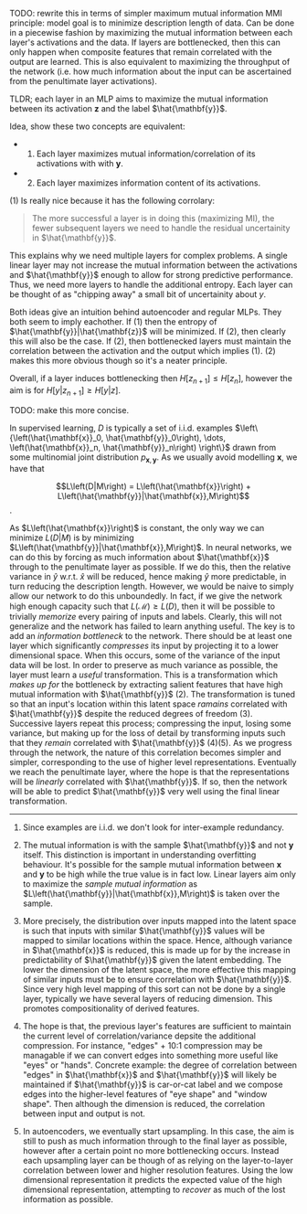TODO: rewrite this in terms of simpler maximum mutual information MMI principle: model goal is to minimize description length of data. Can be done in a piecewise fashion by maximizing the mutual information between each layer's activations and the data. If layers are bottlenecked, then this can only happen when composite features that remain correlated with the output are learned. This is also equivalent to maximizing the throughput of the network (i.e. how much information about the input can be ascertained from the penultimate layer activations).


TLDR; each layer in an MLP aims to maximize the mutual information between its activation $\mathbf{z}$ and the label $\hat{\mathbf{y}}$.

Idea, show these two concepts are equivalent:

* 1. Each layer maximizes mutual information/correlation of its activations with with $\mathbf{y}$.

* 2. Each layer maximizes information content of its activations.

(1) Is really nice because it has the following corrolary:
> The more successful a layer is in doing this (maximizing MI), the fewer subsequent layers we need to handle the residual uncertainity in $\hat{\mathbf{y}}$.

This explains why we need multiple layers for complex problems. A single linear layer may not increase the mutual information between the activations and $\hat{\mathbf{y}}$ enough to allow for strong predictive performance. Thus, we need more layers to handle the additional entropy. Each layer can be thought of as "chipping away" a small bit of uncertainity about $y$.



Both ideas give an intuition behind autoencoder and regular MLPs. They both seem to imply eachother. If (1) then the entropy of $\hat{\mathbf{y}}|\hat{\mathbf{z}}$ will be minimized. If (2), then clearly this will also be the case. If (2), then bottlenecked layers must maintain the correlation between the activation and the output which implies (1). (2) makes this more obvious though so it's a neater principle.

Overall, if a layer induces bottlenecking then $H[z_{n + 1}] \le H[z_n]$, however the aim is for $H[y|z_{n+1}] \ge H[y|z]$. 

TODO: make this more concise.

In supervised learning, $D$ is typically a set of i.i.d. examples $\left\{\left(\hat{\mathbf{x}}_0, \hat{\mathbf{y}}_0\right), \dots, \left(\hat{\mathbf{x}}_n, \hat{\mathbf{y}}_n\right) \right\}$ drawn from some multinomial joint distribution $p_{\mathbf{x}, \mathbf{y}}$. As we usually avoid modelling $\mathbf{x}$, we have that

$$L\left(D|M\right) = L\left(\hat{\mathbf{x}}\right) + L\left(\hat{\mathbf{y}}|\hat{\mathbf{x}},M\right)$$.

As $L\left(\hat{\mathbf{x}}\right)$ is constant, the only way we can minimize $L\left(D|M\right)$ is by minimizing $L\left(\hat{\mathbf{y}}|\hat{\mathbf{x}},M\right)$. In neural networks, we can do this by forcing as much information about $\hat{\mathbf{x}}$ through to the penultimate layer as possible. If we do this, then the relative variance in $\hat{y}$ w.r.t. $\hat{x}$ will be reduced, hence making $\hat{y}$ more predictable, in turn reducing the description length. However, we would be naive to simply allow our network to do this unboundedly. In fact, if we give the network high enough capacity such that $L(\mathcal{M}) \ge L(D)$, then it will be possible to trivially *memorize* every pairing of inputs and labels. Clearly, this will not generalize and the network has failed to learn anything useful. The key is to add an *information bottleneck* to the network. There should be at least one layer which significantly *compresses* its input by projecting it to a lower dimensional space. When this occurs, some of the variance of the input data will be lost. In order to preserve as much variance as possible, the layer must learn a *useful* transformation. This is a transformation which *makes up for* the bottleneck by extracting salient features that have high mutual information with $\hat{\mathbf{y}}$ (2). The transformation is tuned so that an input's location within this latent space *ramains* correlated with $\hat{\mathbf{y}}$ despite the reduced degrees of freedom (3). Successive layers repeat this process; compressing the input, losing some variance, but making up for the loss of detail by transforming inputs such that they *remain* correlated with $\hat{\mathbf{y}}$ (4)(5). As we progress through the network, the nature of this correlation becomes simpler and simpler, corresponding to the use of higher level representations. Eventually we reach the penultimate layer, where the hope is that the representations will be *linearly* correlated with $\hat{\mathbf{y}}$. If so, then the network will be able to predict $\hat{\mathbf{y}}$ very well using the final linear transformation.

---

1. Since examples are i.i.d. we don't look for inter-example redundancy.

2. The mutual information is with the sample $\hat{\mathbf{y}}$ and not $\mathbf{y}$ itself. This distinction is important in understanding overfitting behaviour. It's possible for the sample mutual information between $\mathbf{x}$ and $\mathbf{y}$ to be high while the true value is in fact low. Linear layers aim only to maximize the *sample mutual information* as $L\left(\hat{\mathbf{y}}|\hat{\mathbf{x}},M\right)$ is taken over the sample.

3. More precisely, the distribution over inputs mapped into the latent space is such that inputs with similar $\hat{\mathbf{y}}$ values will be mapped to similar locations within the space. Hence, although variance in $\hat{\mathbf{x}}$ is reduced, this is made up for by the increase in predictability of $\hat{\mathbf{y}}$ given the latent embedding. The lower the dimension of the latent space, the more effective this mapping of similar inputs must be to ensure correlation with $\hat{\mathbf{y}}$. Since very high level mapping of this sort can not be done by a single layer, typically we have several layers of reducing dimension. This promotes compositionality of derived features.

4. The hope is that, the previous layer's features are sufficient to maintain the current level of correlation/variance depsite the additional compression. For instance, "edges" + 10:1 compression may be managable if we can convert edges into something more useful like "eyes" or "hands". Concrete example: the degree of correlation between "edges" in $\hat{\mathbf{x}}$ and $\hat{\mathbf{y}}$ will likely be maintained if $\hat{\mathbf{y}}$ is car-or-cat label and we compose edges into the higher-level features of "eye shape" and "window shape". Then although the dimension is reduced, the correlation between input and output is not.

5. In autoencoders, we eventually start upsampling. In this case, the aim is still to push as much information through to the final layer as possible, however after a certain point no more bottlenecking occurs. Instead each upsampling layer can be though of as relying on the layer-to-layer correlation between lower and higher resolution features. Using the low dimensional representation it predicts the expected value of the high dimensional representation, attempting to *recover* as much of the lost information as possible. 
